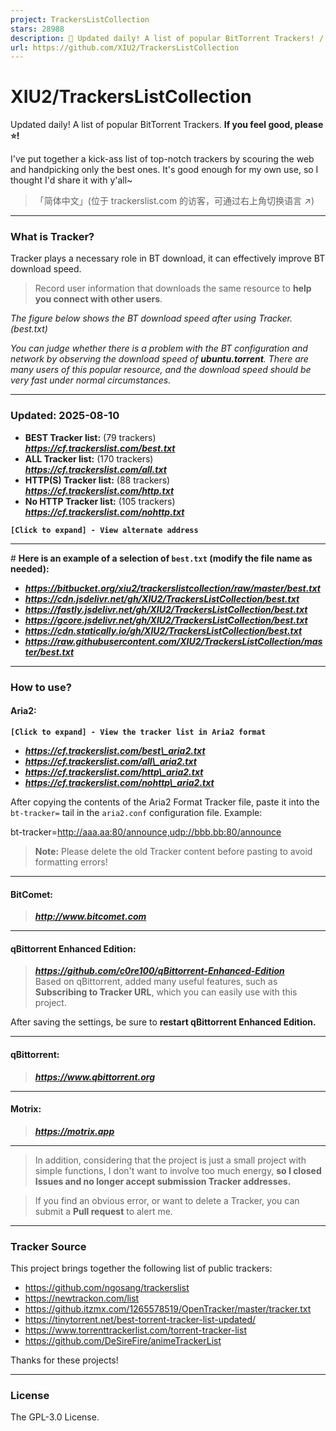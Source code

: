 ```yaml
---
project: TrackersListCollection
stars: 28988
description: 🎈 Updated daily! A list of popular BitTorrent Trackers! / 每天更新！全网热门 BT Tracker 列表！
url: https://github.com/XIU2/TrackersListCollection
---
```


XIU2/TrackersListCollection
===========================

Updated daily! A list of popular BitTorrent Trackers. **If you feel good, please ⭐!**

I've put together a kick-ass list of top-notch trackers by scouring the web and handpicking only the best ones. It's good enough for my own use, so I thought I'd share it with y'all~

> 「简体中文」(位于 trackerslist.com 的访客，可通过右上角切换语言 ↗)

* * *

### What is Tracker?

Tracker plays a necessary role in BT download, it can effectively improve BT download speed.

> Record user information that downloads the same resource to **help you connect with other users**.

_The figure below shows the BT download speed after using Tracker. (best.txt)_

_You can judge whether there is a problem with the BT configuration and network by observing the download speed of **ubuntu.torrent**. There are many users of this popular resource, and the download speed should be very fast under normal circumstances._

* * *

### Updated: 2025-08-10

-   **BEST Tracker list:** (79 trackers)  
    _**https://cf.trackerslist.com/best.txt**_
-   **ALL Tracker list:** (170 trackers)  
    _**https://cf.trackerslist.com/all.txt**_
-   **HTTP(S) Tracker list:** (88 trackers)  
    _**https://cf.trackerslist.com/http.txt**_
-   **No HTTP Tracker list:** (105 trackers)  
    _**https://cf.trackerslist.com/nohttp.txt**_

**`[Click to expand] - View alternate address`**

* * *

\# **Here is an example of a selection of `best.txt` (modify the file name as needed):**

-   _**https://bitbucket.org/xiu2/trackerslistcollection/raw/master/best.txt**_
-   _**https://cdn.jsdelivr.net/gh/XIU2/TrackersListCollection/best.txt**_
-   _**https://fastly.jsdelivr.net/gh/XIU2/TrackersListCollection/best.txt**_
-   _**https://gcore.jsdelivr.net/gh/XIU2/TrackersListCollection/best.txt**_
-   _**https://cdn.statically.io/gh/XIU2/TrackersListCollection/best.txt**_
-   _**https://raw.githubusercontent.com/XIU2/TrackersListCollection/master/best.txt**_

* * *

### How to use?

#### Aria2:

**`[Click to expand] - View the tracker list in Aria2 format`**

-   _**https://cf.trackerslist.com/best\_aria2.txt**_
-   _**https://cf.trackerslist.com/all\_aria2.txt**_
-   _**https://cf.trackerslist.com/http\_aria2.txt**_
-   _**https://cf.trackerslist.com/nohttp\_aria2.txt**_

After copying the contents of the Aria2 Format Tracker file, paste it into the `bt-tracker=` tail in the `aria2.conf` configuration file. Example:

bt-tracker\=http://aaa.aa:80/announce,udp://bbb.bb:80/announce

> **Note:** Please delete the old Tracker content before pasting to avoid formatting errors!

* * *

#### BitComet:

> _**http://www.bitcomet.com**_

* * *

#### qBittorrent Enhanced Edition:

> _**https://github.com/c0re100/qBittorrent-Enhanced-Edition**_  
> Based on qBittorrent, added many useful features, such as **Subscribing to Tracker URL**, which you can easily use with this project.

After saving the settings, be sure to **restart qBittorrent Enhanced Edition.**

* * *

#### qBittorrent:

> _**https://www.qbittorrent.org**_

* * *

#### Motrix:

> _**https://motrix.app**_

* * *

> In addition, considering that the project is just a small project with simple functions, I don't want to involve too much energy, **so I closed Issues and no longer accept submission Tracker addresses.**

> If you find an obvious error, or want to delete a Tracker, you can submit a **Pull request** to alert me.

* * *

### Tracker Source

This project brings together the following list of public trackers:

-   https://github.com/ngosang/trackerslist
-   https://newtrackon.com/list
-   https://github.itzmx.com/1265578519/OpenTracker/master/tracker.txt
-   https://tinytorrent.net/best-torrent-tracker-list-updated/
-   https://www.torrenttrackerlist.com/torrent-tracker-list
-   https://github.com/DeSireFire/animeTrackerList

Thanks for these projects!

* * *

### License

The GPL-3.0 License.
